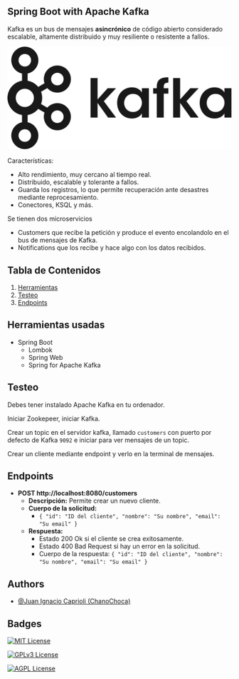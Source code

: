 ## Spring Boot with Apache Kafka

Kafka es un bus de mensajes **asincrónico** de código abierto considerado escalable, altamente distribuido y muy resiliente o resistente a fallos.

![Main image](kafka.svg)

Características:
* Alto rendimiento, muy cercano al tiempo real.
* Distribuido, escalable y tolerante a fallos.
* Guarda los registros, lo que permite recuperación ante desastres mediante reprocesamiento.
* Conectores, KSQL y más.

Se tienen dos microservicios
- Customers que recibe la petición y produce el evento encolandolo en el bus de mensajes de Kafka.
- Notifications que los recibe y hace algo con los datos recibidos.

## Tabla de Contenidos

1. [Herramientas](#herramientas-usadas)
2. [Testeo](#testeo)
3. [Endpoints](#endpoints)

## Herramientas usadas

- Spring Boot
    - Lombok
    - Spring Web
    - Spring for Apache Kafka

## Testeo

Debes tener instalado Apache Kafka en tu ordenador.

Iniciar Zookepeer, iniciar Kafka.

Crear un topic en el servidor kafka, llamado `customers` con puerto por defecto de Kafka `9092` e iniciar para ver mensajes de un topic.

Crear un cliente mediante endpoint y verlo en la terminal de mensajes.

## Endpoints

- **POST http://localhost:8080/customers**
  - **Descripción:** Permite crear un nuevo cliente.
  - **Cuerpo de la solicitud:**
    - `{ "id": "ID del cliente", "nombre": "Su nombre", "email": "Su email" }`
  - **Respuesta:**
    - Estado 200 Ok si el cliente se crea exitosamente.
    - Estado 400 Bad Request si hay un error en la solicitud.
    - Cuerpo de la respuesta: `{ "id": "ID del cliente", "nombre": "Su nombre", "email": "Su email" }`

## Authors

- [@Juan Ignacio Caprioli (ChanoChoca)](https://github.com/ChanoChoca)

## Badges

[//]: # (Add badges from somewhere like: [shields.io]&#40;https://shields.io/&#41;)

[![MIT License](https://img.shields.io/badge/License-MIT-green.svg)](https://choosealicense.com/licenses/mit/)

[![GPLv3 License](https://img.shields.io/badge/License-GPL%20v3-yellow.svg)](https://opensource.org/licenses/)

[![AGPL License](https://img.shields.io/badge/license-AGPL-blue.svg)](http://www.gnu.org/licenses/agpl-3.0)
